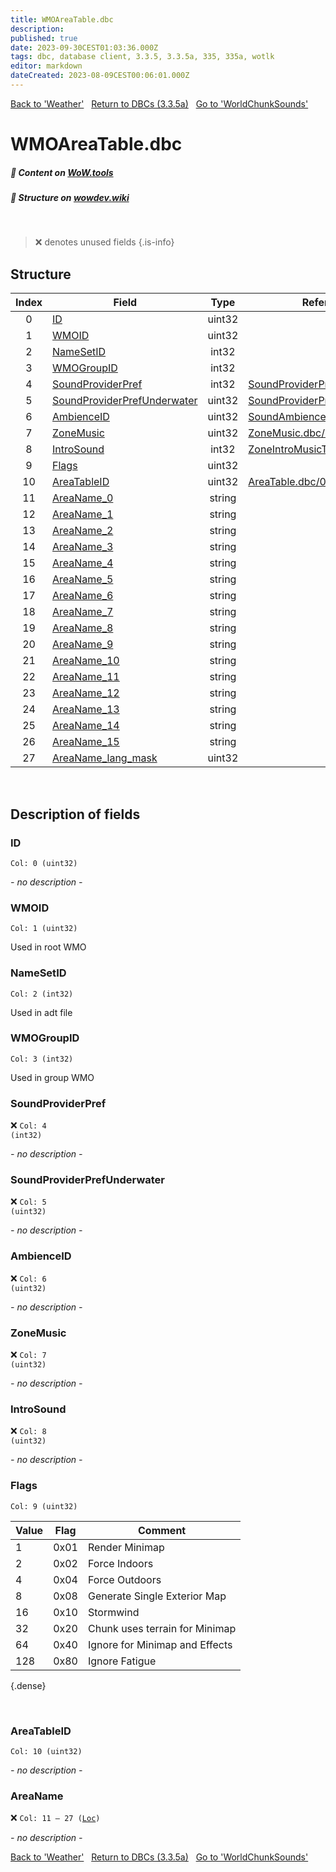```yaml
---
title: WMOAreaTable.dbc
description:
published: true
date: 2023-09-30CEST01:03:36.000Z
tags: dbc, database client, 3.3.5, 3.3.5a, 335, 335a, wotlk
editor: markdown
dateCreated: 2023-08-09CEST00:06:01.000Z
---
```

<a href="https://trinitycore.info/files/DBC/335/weather" class="mt-5 v-btn v-btn--depressed v-btn--flat v-btn--outlined theme--light v-size--default darkblue--text text--lighten-3"><span class="v-btn__content"><i aria-hidden="true" class="v-icon notranslate v-icon--left mdi mdi-arrow-left theme--light"></i><span>Back to 'Weather'</span></span></a>&nbsp;&nbsp;&nbsp;<a href="https://trinitycore.info/files/DBC/335/DBC" class="mt-5 v-btn v-btn--depressed v-btn--flat v-btn--outlined theme--light v-size--default darkblue--text text--lighten-3"><span class="v-btn__content"><i aria-hidden="true" class="v-icon notranslate v-icon--left mdi mdi-home-outline theme--light"></i><span>Return to DBCs (3.3.5a)</span></span></a>&nbsp;&nbsp;&nbsp;<a href="https://trinitycore.info/files/DBC/335/worldchunksounds" class="mt-5 v-btn v-btn--depressed v-btn--flat v-btn--outlined theme--light v-size--default darkblue--text text--lighten-3"><span class="v-btn__content"><span>Go to 'WorldChunkSounds'</span><i aria-hidden="true" class="v-icon notranslate v-icon--right mdi mdi-arrow-right theme--light"></i></span></a>

# WMOAreaTable.dbc
##### :open_book: Content on [WoW.tools](https://wow.tools/dbc/?dbc=wmoareatable&build=3.3.5.12340)
##### :pencil: Structure on [wowdev.wiki](https://wowdev.wiki/DB/WMOAreaTable)
&nbsp;

> :x: denotes unused fields
{.is-info}


## Structure

| Index | Field | Type | Reference |
| :---: | --- | :---: | --- |
| 0 | [ID](#id-alt) | uint32 |  |
| 1 | [WMOID](#wmoid) | uint32 |  |
| 2 | [NameSetID](#namesetid) | int32 |  |
| 3 | [WMOGroupID](#wmogroupid) | int32 |  |
| 4 | [SoundProviderPref](#soundproviderpref) | int32 | [SoundProviderPreferences.dbc/0](/files/DBC/335/soundproviderpreferences#id-alt) |
| 5 | [SoundProviderPrefUnderwater](#soundproviderprefunderwater) | uint32 | [SoundProviderPreferences.dbc/0](/files/DBC/335/soundproviderpreferences#id-alt) |
| 6 | [AmbienceID](#ambienceid) | uint32 | [SoundAmbience.dbc/0](/files/DBC/335/soundambience#id-alt) |
| 7 | [ZoneMusic](#zonemusic) | uint32 | [ZoneMusic.dbc/0](/files/DBC/335/zonemusic#id-alt) |
| 8 | [IntroSound](#introsound) | int32 | [ZoneIntroMusicTable.dbc/0](/files/DBC/335/zoneintromusictable#id-alt) |
| 9 | [Flags](#flags) | uint32 |  |
| 10 | [AreaTableID](#areatableid) | uint32 | [AreaTable.dbc/0](/files/DBC/335/areatable#id-alt) |
| 11 | [AreaName_0](#areaname) | string |  |
| 12 | [AreaName_1](#areaname) | string |  |
| 13 | [AreaName_2](#areaname) | string |  |
| 14 | [AreaName_3](#areaname) | string |  |
| 15 | [AreaName_4](#areaname) | string |  |
| 16 | [AreaName_5](#areaname) | string |  |
| 17 | [AreaName_6](#areaname) | string |  |
| 18 | [AreaName_7](#areaname) | string |  |
| 19 | [AreaName_8](#areaname) | string |  |
| 20 | [AreaName_9](#areaname) | string |  |
| 21 | [AreaName_10](#areaname) | string |  |
| 22 | [AreaName_11](#areaname) | string |  |
| 23 | [AreaName_12](#areaname) | string |  |
| 24 | [AreaName_13](#areaname) | string |  |
| 25 | [AreaName_14](#areaname) | string |  |
| 26 | [AreaName_15](#areaname) | string |  |
| 27 | [AreaName_lang_mask](#areaname) | uint32 |  |
&nbsp;
## Description of fields

### ID <!-- {#id-alt} -->
<code>Col: 0 (uint32)</code>

*- no description -*
&nbsp;

### WMOID
<code>Col: 1 (uint32)</code>

Used in root WMO
&nbsp;

### NameSetID
<code>Col: 2 (int32)</code>

Used in adt file
&nbsp;

### WMOGroupID
<code>Col: 3 (int32)</code>

Used in group WMO
&nbsp;

### SoundProviderPref
:x: <code>Col: 4 (int32)</code>

*- no description -*
&nbsp;

### SoundProviderPrefUnderwater
:x: <code>Col: 5 (uint32)</code>

*- no description -*
&nbsp;

### AmbienceID
:x: <code>Col: 6 (uint32)</code>

*- no description -*
&nbsp;

### ZoneMusic
:x: <code>Col: 7 (uint32)</code>

*- no description -*
&nbsp;

### IntroSound
:x: <code>Col: 8 (uint32)</code>

*- no description -*
&nbsp;

### Flags
<code>Col: 9 (uint32)</code>

| Value | Flag | Comment |
|-------|------|---------|
| 1 | 0x01 | Render Minimap |
| 2 | 0x02 | Force Indoors |
| 4 | 0x04 | Force Outdoors |
| 8 | 0x08 | Generate Single Exterior Map |
| 16 | 0x10 | Stormwind |
| 32 | 0x20 | Chunk uses terrain for Minimap |
| 64 | 0x40 | Ignore for Minimap and Effects |
| 128 | 0x80 | Ignore Fatigue |
{.dense}

&nbsp;

### AreaTableID
<code>Col: 10 (uint32)</code>

*- no description -*
&nbsp;

### AreaName
:x: <code>Col: 11 &ndash; 27 ([Loc](/how-to/localization))</code>

*- no description -*
&nbsp;

<a href="https://trinitycore.info/files/DBC/335/weather" class="mt-5 v-btn v-btn--depressed v-btn--flat v-btn--outlined theme--light v-size--default darkblue--text text--lighten-3"><span class="v-btn__content"><i aria-hidden="true" class="v-icon notranslate v-icon--left mdi mdi-arrow-left theme--light"></i><span>Back to 'Weather'</span></span></a>&nbsp;&nbsp;&nbsp;<a href="https://trinitycore.info/files/DBC/335/DBC" class="mt-5 v-btn v-btn--depressed v-btn--flat v-btn--outlined theme--light v-size--default darkblue--text text--lighten-3"><span class="v-btn__content"><i aria-hidden="true" class="v-icon notranslate v-icon--left mdi mdi-home-outline theme--light"></i><span>Return to DBCs (3.3.5a)</span></span></a>&nbsp;&nbsp;&nbsp;<a href="https://trinitycore.info/files/DBC/335/worldchunksounds" class="mt-5 v-btn v-btn--depressed v-btn--flat v-btn--outlined theme--light v-size--default darkblue--text text--lighten-3"><span class="v-btn__content"><span>Go to 'WorldChunkSounds'</span><i aria-hidden="true" class="v-icon notranslate v-icon--right mdi mdi-arrow-right theme--light"></i></span></a>
